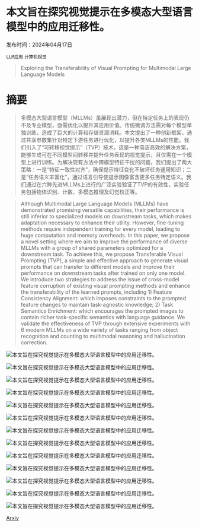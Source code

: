# 本文旨在探究视觉提示在多模态大型语言模型中的应用迁移性。

发布时间：2024年04月17日

`LLM应用` `计算机视觉`

> Exploring the Transferability of Visual Prompting for Multimodal Large Language Models

# 摘要

> 多模态大型语言模型（MLLMs）虽展现出潜力，但在特定任务上的表现仍不及专业模型，亟需优化以提升其应用价值。传统微调方法需对每个模型单独训练，造成了巨大的计算和存储资源消耗。本文提出了一种创新框架，通过共享参数集针对特定下游任务进行优化，以提升各类MLLMs的性能。我们引入了“可转移视觉提示”（TVP）技术，这是一种简洁高效的解决方案，能够生成可在不同模型间转移并提升任务表现的视觉提示，且仅需在一个模型上进行训练。为解决现有方法中跨模型特征干扰的问题，我们提出了两大策略：一是“特征一致性对齐”，确保提示特征变化不破坏任务通用知识；二是“任务语义丰富化”，通过语言引导使提示图像富含更多任务特定语义。我们通过在六种先进MLLMs上进行的广泛实验验证了TVP的有效性，实验任务包括物体识别、计数、多模态推理及幻觉校正等。

> Although Multimodal Large Language Models (MLLMs) have demonstrated promising versatile capabilities, their performance is still inferior to specialized models on downstream tasks, which makes adaptation necessary to enhance their utility. However, fine-tuning methods require independent training for every model, leading to huge computation and memory overheads. In this paper, we propose a novel setting where we aim to improve the performance of diverse MLLMs with a group of shared parameters optimized for a downstream task. To achieve this, we propose Transferable Visual Prompting (TVP), a simple and effective approach to generate visual prompts that can transfer to different models and improve their performance on downstream tasks after trained on only one model. We introduce two strategies to address the issue of cross-model feature corruption of existing visual prompting methods and enhance the transferability of the learned prompts, including 1) Feature Consistency Alignment: which imposes constraints to the prompted feature changes to maintain task-agnostic knowledge; 2) Task Semantics Enrichment: which encourages the prompted images to contain richer task-specific semantics with language guidance. We validate the effectiveness of TVP through extensive experiments with 6 modern MLLMs on a wide variety of tasks ranging from object recognition and counting to multimodal reasoning and hallucination correction.

![本文旨在探究视觉提示在多模态大型语言模型中的应用迁移性。](../../../paper_images/2404.11207/x1.png)

![本文旨在探究视觉提示在多模态大型语言模型中的应用迁移性。](../../../paper_images/2404.11207/x2.png)

![本文旨在探究视觉提示在多模态大型语言模型中的应用迁移性。](../../../paper_images/2404.11207/seed_0_lr_200_add_prompt_False_model_name_instructblip_dataset_cifar10.png)

![本文旨在探究视觉提示在多模态大型语言模型中的应用迁移性。](../../../paper_images/2404.11207/seed_0_lr_200_add_prompt_True_model_name_instructblip_dataset_cifar10.png)

![本文旨在探究视觉提示在多模态大型语言模型中的应用迁移性。](../../../paper_images/2404.11207/seed_0_lr_200_add_prompt_False_model_name_bliva_dataset_cifar10.png)

![本文旨在探究视觉提示在多模态大型语言模型中的应用迁移性。](../../../paper_images/2404.11207/seed_0_lr_200_add_prompt_True_model_name_bliva_dataset_cifar10.png)

![本文旨在探究视觉提示在多模态大型语言模型中的应用迁移性。](../../../paper_images/2404.11207/x3.png)

![本文旨在探究视觉提示在多模态大型语言模型中的应用迁移性。](../../../paper_images/2404.11207/x4.png)

![本文旨在探究视觉提示在多模态大型语言模型中的应用迁移性。](../../../paper_images/2404.11207/x5.png)

![本文旨在探究视觉提示在多模态大型语言模型中的应用迁移性。](../../../paper_images/2404.11207/x6.png)

![本文旨在探究视觉提示在多模态大型语言模型中的应用迁移性。](../../../paper_images/2404.11207/small_CLEVR_True.png)

![本文旨在探究视觉提示在多模态大型语言模型中的应用迁移性。](../../../paper_images/2404.11207/small_Hatefulmemes_True.png)

![本文旨在探究视觉提示在多模态大型语言模型中的应用迁移性。](../../../paper_images/2404.11207/small_POPE_True.png)

[Arxiv](https://arxiv.org/abs/2404.11207)